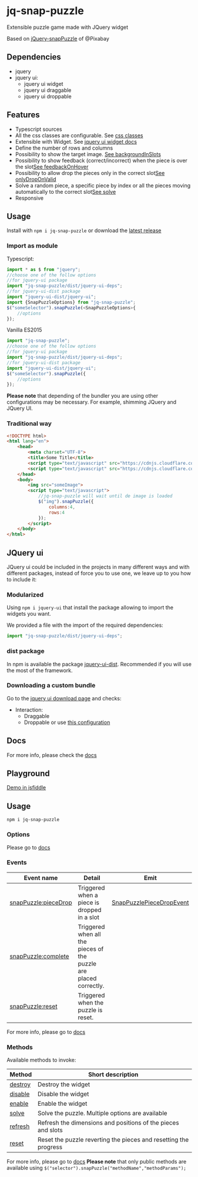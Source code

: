 # jq-snap-puzzle
Extensible puzzle game made with JQuery widget

Based on [jQuery-snapPuzzle](https://github.com/Pixabay/jQuery-snapPuzzle/) of @Pixabay

## Dependencies
- jquery
- jquery ui:
    - jquery ui widget
    - jquery ui draggable
    - jquery ui droppable


## Features
- Typescript sources
- All the css classes are configurable. See [css classes](https://davinchi-finsi.github.io/jq-snap-puzzle/interfaces/jqsnappuzzle.snappuzzleoptions.html#classes)
- Extensible with Widget. See [jquery ui widget docs](http://api.jqueryui.com/jQuery.widget/)
- Define the number of rows and columns
- Possibility to show the target image. [See backgroundInSlots]()
- Possibility to show feedback (correct/incorrect) when the piece is over the slot[See feedbackOnHover]()
- Possibility to allow drop the pieces only in the correct slot[See onlyDropOnValid]()
- Solve a random piece, a specific piece by index or all the pieces moving automatically to the correct slot[See solve]()
- Responsive

## Usage
Install with `npm i jq-snap-puzzle`
or download the [latest release](https://github.com/davinchi-finsi/jq-snap-puzzle/releases)

### Import as module
Typescript:
```typescript
import * as $ from "jquery";
//choose one of the follow options
//for jquery-ui package
import "jq-snap-puzzle/dist/jquery-ui-deps";
//for jquery-ui-dist package
import "jquery-ui-dist/jquery-ui";
import {SnapPuzzleOptions} from "jq-snap-puzzle";
$("someSelector").snapPuzzle(<SnapPuzzleOptions>{
    //options
});
```
Vanilla ES2015
```javascript
import "jq-snap-puzzle";
//choose one of the follow options
//for jquery-ui package
import "jq-snap-puzzle/dist/jquery-ui-deps";
//for jquery-ui-dist package
import "jquery-ui-dist/jquery-ui";
$("someSelector").snapPuzzle({
    //options
});
```
**Please note** that depending of the bundler you are using other configurations may be necessary. For example, shimming JQuery and JQuery UI.
### Traditional way
```html
<!DOCTYPE html>
<html lang="en">
    <head>
        <meta charset="UTF-8">
        <title>Some Title</title>
        <script type="text/javascript" src="https://cdnjs.cloudflare.com/ajax/libs/jquery/3.3.1/jquery.min.js"></script>
        <script type="text/javascript" src="https://cdnjs.cloudflare.com/ajax/libs/jqueryui/1.12.1/jquery-ui.min.js"></script>
    </head>
    <body>
        <img src="someImage">
        <script type="text/javascript">
            //jq-snap-puzzle will wait until de image is loaded
            $("img").snapPuzzle({
                columns:4,
                rows:4
            });
        </script>
    </body>
</html>
```
## JQuery ui
JQuery ui could be included in the projects in many different ways and with different packages, instead
of force you to use one, we leave up to you how to include it:

### Modularized
Using `npm i jquery-ui` that install the package allowing to import the widgets you want.

We provided a file with the import of the required dependencies:
```typescript
import "jq-snap-puzzle/dist/jquery-ui-deps";
```

### dist package
In npm is available the package [jquery-ui-dist](https://www.npmjs.com/package/jquery-ui-dist). Recommended if you will use the most of the framework.

### Downloading a custom bundle
Go to the [jquery ui download page](https://jqueryui.com/download) and checks:
- Interaction:
    - Draggable
    - Droppable
or use [this configuration](https://jqueryui.com/download/#!version=1.12.1&components=101000000100110000000000010000000000000000000000)

## Docs
For more info, please check the [docs](https://davinchi-finsi.github.io/jq-snap-puzzle/)

## Playground
[Demo in jsfiddle]()

## Usage
`npm i jq-snap-puzzle`

### Options
Please go to [docs](http://localhost:8180/jq-snap-puzzle/docs/interfaces/jqsnappuzzle.snappuzzlepieceoptions.html)

### Events

| Event name    | Detail           | Emit  |
| ------------- | ---------------- | ----- |
| [snapPuzzle:pieceDrop](http://localhost:8180/jq-snap-puzzle/docs/enums/jqsnappuzzle.snappuzzleevents.html#piecedrop) | Triggered when a piece is dropped in a slot | [SnapPuzzlePieceDropEvent](http://localhost:8180/jq-snap-puzzle/docs/interfaces/jqsnappuzzle.snappuzzlepiecedropevent.html) |
| [snapPuzzle:complete](http://localhost:8180/jq-snap-puzzle/docs/enums/jqsnappuzzle.snappuzzleevents.html#complete) | Triggered when all the pieces of the puzzle are placed correctly. | |
| [snapPuzzle:reset](http://localhost:8180/jq-snap-puzzle/docs/enums/jqsnappuzzle.snappuzzleevents.html#reset) | Triggered when the puzzle is reset. | |
For more info, please go to [docs](http://localhost:8180/jq-snap-puzzle/docs/enums/jqsnappuzzle.snappuzzleevents.html)

### Methods
Available methods to invoke:

| Method        | Short description       |
| ------------- | ----------------------- |
| [destroy](http://localhost:8180/jq-snap-puzzle/docs/classes/jqsnappuzzle.snappuzzlegame.html#destroy)       | Destroy the widget |
| [disable](http://localhost:8180/jq-snap-puzzle/docs/classes/jqsnappuzzle.snappuzzlegame.html#disabled)       | Disable the widget |
| [enable](http://localhost:8180/jq-snap-puzzle/docs/classes/jqsnappuzzle.snappuzzlegame.html#enable)        | Enable the widget |
| [solve](http://localhost:8180/jq-snap-puzzle/docs/classes/jqsnappuzzle.snappuzzlegame.html#solve) | Solve the puzzle. Multiple options are available |
| [refresh](http://localhost:8180/jq-snap-puzzle/docs/classes/jqsnappuzzle.snappuzzlegame.html#refresh) | Refresh the dimensions and positions of the pieces and slots |
| [reset](http://localhost:8180/jq-snap-puzzle/docs/classes/jqsnappuzzle.snappuzzlegame.html#reset) | Reset the puzzle reverting the pieces and resetting the progress |

For more info, please go to [docs](http://localhost:8180/jq-snap-puzzle/docs/enums/jqsnappuzzle.snappuzzlegame.html)
**Please note** that only public methods are available using `$("selector").snapPuzzle("methodName","methodParams");`